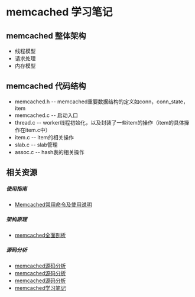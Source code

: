 # memcached 学习笔记

## memcached 整体架构
* 线程模型
* 请求处理
* 内存模型

## memcached 代码结构
* memcached.h -- memcached重要数据结构的定义如conn，conn_state，item
* memcached.c -- 启动入口
* thread.c -- worker线程初始化，以及封装了一些item的操作（item的具体操作在item.c中）
* item.c -- item的相关操作
* slab.c -- slab管理
* assoc.c -- hash表的相关操作

## 相关资源

##### 使用指南
* [Memcached常用命令及使用说明](http://www.cnblogs.com/jeffwongishandsome/archive/2011/11/06/2238265.html)

##### 架构原理
* [memcached全面剖析](http://www.cnblogs.com/shanyou/archive/2008/12/05/1348293.html)

##### 源码分析
* [memcached源码分析](http://blog.csdn.net/initphp/article/details/43915683)
* [memcached源码分析](http://calixwu.com/2014/11/memcached-yuanmafenxi.html)
* [memcached源码分析](http://blog.csdn.net/u013702678/article/category/1912405)
* [memcached学习笔记](http://www.hcoding.com/?p=121)
